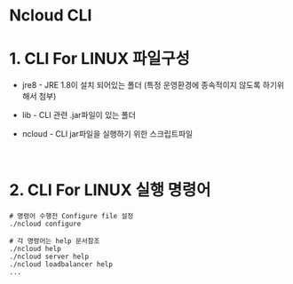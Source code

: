 # Ncloud CLI
# 1. CLI For LINUX 파일구성
- jre8 - JRE 1.8이 설치 되어있는 폴더 (특정 운영환경에 종속적이지 않도록 하기위해서 첨부)

- lib - CLI 관련 .jar파일이 있는 폴더

- ncloud - CLI jar파일을 실행하기 위한 스크립트파일

  ​

#  2. CLI For LINUX 실행 명령어
```shell
# 명령어 수행전 Configure file 설정
./ncloud configure

# 각 명령어는 help 문서참조
./ncloud help
./ncloud server help
./ncloud loadbalancer help
...
```

